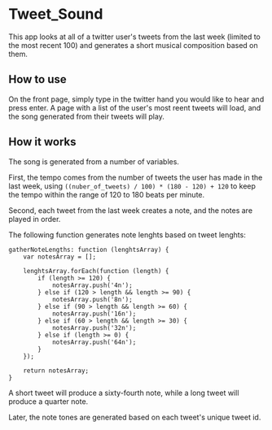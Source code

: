 # Tweet_Sound

This app looks at all of a twitter user's tweets from the last week (limited to the most recent 100) and generates a short musical composition based on them.

## How to use

On the front page, simply type in the twitter hand you would like to hear and press enter. A page with a list of the user's most reent tweets will load, and the song generated from their tweets will play.

## How it works

The song is generated from a number of variables.

First, the tempo comes from the number of tweets the user has made in the last week, using `((nuber_of_tweets) / 100) * (180 - 120) + 120` to keep the tempo within the range of 120 to 180 beats per minute.

Second, each tweet from the last week creates a note, and the notes are played in order.

The following function generates note lenghts based on tweet lenghts:

	gatherNoteLengths: function (lenghtsArray) {
		var notesArray = [];

		lenghtsArray.forEach(function (length) {
			if (length >= 120) {
				notesArray.push('4n');
			} else if (120 > length && length >= 90) {
				notesArray.push('8n');
			} else if (90 > length && length >= 60) {
				notesArray.push('16n');
			} else if (60 > length && length >= 30) {
				notesArray.push('32n');
			} else if (length >= 0) {
				notesArray.push('64n');
			}
		});

		return notesArray;
	}
	
A short tweet will produce a sixty-fourth note, while a long tweet will produce a quarter note.

Later, the note tones are generated based on each tweet's unique tweet id.
